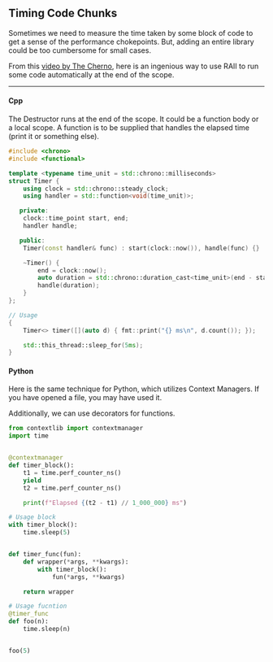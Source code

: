 ## Timing Code Chunks

Sometimes we need to measure the time taken by some block of code to get a
sense of the performance chokepoints. But, adding an entire library could
be too cumbersome for small cases.

From this [video by The Cherno](https://youtu.be/oEx5vGNFrLk), here is
an ingenious way to use RAII to run some code automatically at the end of
the scope.

---

#### Cpp

The Destructor runs at the end of the scope. It could be a function body
or a local scope. A function is to be supplied that handles the elapsed
time (print it or something else).

```cpp
#include <chrono>
#include <functional>

template <typename time_unit = std::chrono::milliseconds>
struct Timer {
    using clock = std::chrono::steady_clock;
    using handler = std::function<void(time_unit)>;

   private:
    clock::time_point start, end;
    handler handle;

   public:
    Timer(const handler& func) : start(clock::now()), handle(func) {}

    ~Timer() {
        end = clock::now();
        auto duration = std::chrono::duration_cast<time_unit>(end - start);
        handle(duration);
    }
};

// Usage
{
    Timer<> timer([](auto d) { fmt::print("{} ms\n", d.count()); });

    std::this_thread::sleep_for(5ms);
}
```

#### Python

Here is the same technique for Python, which utilizes Context Managers.
If you have opened a file, you may have used it.

Additionally, we can use decorators for functions.

```py
from contextlib import contextmanager
import time


@contextmanager
def timer_block():
    t1 = time.perf_counter_ns()
    yield
    t2 = time.perf_counter_ns()

    print(f"Elapsed {(t2 - t1) // 1_000_000} ms")

# Usage block
with timer_block():
    time.sleep(5)


def timer_func(fun):
    def wrapper(*args, **kwargs):
        with timer_block():
            fun(*args, **kwargs)

    return wrapper

# Usage fucntion
@timer_func
def foo(n):
    time.sleep(n)


foo(5)
```

